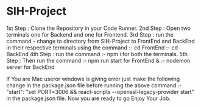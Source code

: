 # SIH-Project

1st Step : Clone the Repository in your Code Runner.
2nd Step : Open two terminals one for Backend and one for Frontend.
3rd Step : run the command - change to directory from SIH-Project to FrontEnd and BackEnd in their respective terminals using the command
           :- cd FrontEnd
           :- cd BackEnd
4th Step : run the command :- npm i for both the terminals.
5th Step : Then run the command :- npm run start for FrontEnd &
                                :- nodemon server for BackEnd
                                
If You are Mac useror windows is giving error just make the following change in the package.json file before running the above command
                                :- "start": "set PORT=3006 && react-scripts --openssl-legacy-provider start" in the package.json file.
Now you are ready to go Enjoy Your Job.

